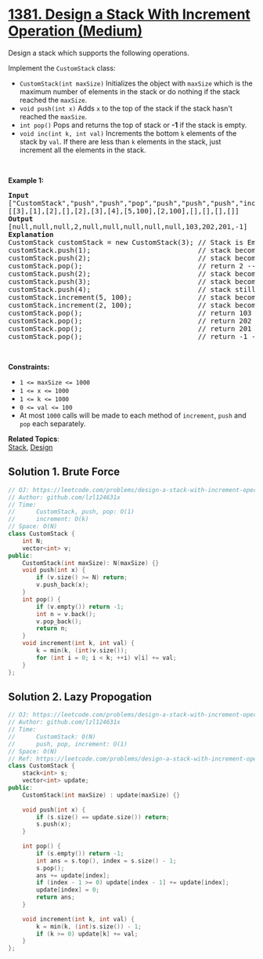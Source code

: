 # [1381. Design a Stack With Increment Operation (Medium)](https://leetcode.com/problems/design-a-stack-with-increment-operation/)

<p>Design a stack which supports the following operations.</p>

<p>Implement the <code>CustomStack</code> class:</p>

<ul>
	<li><code>CustomStack(int maxSize)</code> Initializes the object with <code>maxSize</code> which is the maximum number of elements in the stack or do nothing if the stack reached the <code>maxSize</code>.</li>
	<li><code>void push(int x)</code>&nbsp;Adds <code>x</code> to the top of the stack if the stack hasn't reached the <code>maxSize</code>.</li>
	<li><code>int pop()</code>&nbsp;Pops and returns the top of stack or <strong>-1</strong> if the stack is empty.</li>
	<li><code>void inc(int k, int val)</code> Increments the bottom <code>k</code> elements of the stack by <code>val</code>. If there are less than <code>k</code> elements in the stack, just increment all the elements in the stack.</li>
</ul>

<p>&nbsp;</p>
<p><strong>Example 1:</strong></p>

<pre><strong>Input</strong>
["CustomStack","push","push","pop","push","push","push","increment","increment","pop","pop","pop","pop"]
[[3],[1],[2],[],[2],[3],[4],[5,100],[2,100],[],[],[],[]]
<strong>Output</strong>
[null,null,null,2,null,null,null,null,null,103,202,201,-1]
<strong>Explanation</strong>
CustomStack customStack = new CustomStack(3); // Stack is Empty []
customStack.push(1);                          // stack becomes [1]
customStack.push(2);                          // stack becomes [1, 2]
customStack.pop();                            // return 2 --&gt; Return top of the stack 2, stack becomes [1]
customStack.push(2);                          // stack becomes [1, 2]
customStack.push(3);                          // stack becomes [1, 2, 3]
customStack.push(4);                          // stack still [1, 2, 3], Don't add another elements as size is 4
customStack.increment(5, 100);                // stack becomes [101, 102, 103]
customStack.increment(2, 100);                // stack becomes [201, 202, 103]
customStack.pop();                            // return 103 --&gt; Return top of the stack 103, stack becomes [201, 202]
customStack.pop();                            // return 202 --&gt; Return top of the stack 102, stack becomes [201]
customStack.pop();                            // return 201 --&gt; Return top of the stack 101, stack becomes []
customStack.pop();                            // return -1 --&gt; Stack is empty return -1.
</pre>

<p>&nbsp;</p>
<p><strong>Constraints:</strong></p>

<ul>
	<li><code>1 &lt;= maxSize &lt;= 1000</code></li>
	<li><code>1 &lt;= x &lt;= 1000</code></li>
	<li><code>1 &lt;= k &lt;= 1000</code></li>
	<li><code>0 &lt;= val &lt;= 100</code></li>
	<li>At most&nbsp;<code>1000</code>&nbsp;calls will be made to each method of <code>increment</code>, <code>push</code> and <code>pop</code> each separately.</li>
</ul>

**Related Topics**:  
[Stack](https://leetcode.com/tag/stack/), [Design](https://leetcode.com/tag/design/)

## Solution 1. Brute Force

```cpp
// OJ: https://leetcode.com/problems/design-a-stack-with-increment-operation/
// Author: github.com/lzl124631x
// Time:
//      CustomStack, push, pop: O(1)
//      increment: O(k)
// Space: O(N)
class CustomStack {
    int N;
    vector<int> v;
public:
    CustomStack(int maxSize): N(maxSize) {}
    void push(int x) {
        if (v.size() >= N) return;
        v.push_back(x);
    }
    int pop() {
        if (v.empty()) return -1;
        int n = v.back();
        v.pop_back();
        return n;
    }
    void increment(int k, int val) {
        k = min(k, (int)v.size());
        for (int i = 0; i < k; ++i) v[i] += val;
    }
};
```

## Solution 2. Lazy Propogation

```cpp
// OJ: https://leetcode.com/problems/design-a-stack-with-increment-operation/
// Author: github.com/lzl124631x
// Time:
//      CustomStack: O(N)
//      push, pop, increment: O(1)
// Space: O(N)
// Ref: https://leetcode.com/problems/design-a-stack-with-increment-operation/discuss/539716/JavaC%2B%2BPython-Lazy-increment-O(1)
class CustomStack {
    stack<int> s;
    vector<int> update;
public:
    CustomStack(int maxSize) : update(maxSize) {}
    
    void push(int x) {
        if (s.size() == update.size()) return;
        s.push(x);
    }
    
    int pop() {
        if (s.empty()) return -1;
        int ans = s.top(), index = s.size() - 1;
        s.pop();
        ans += update[index];
        if (index - 1 >= 0) update[index - 1] += update[index];
        update[index] = 0;
        return ans;
    }
    
    void increment(int k, int val) {
        k = min(k, (int)s.size()) - 1;
        if (k >= 0) update[k] += val;
    }
};
```